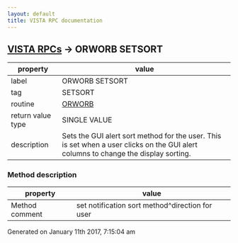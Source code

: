 ```yaml
---
layout: default
title: VISTA RPC documentation
---
```




## [VISTA RPCs](TableOfContent.md) &#8594; ORWORB SETSORT 

 property | value 
--- | --- 
 label | ORWORB SETSORT
 tag | SETSORT
 routine | [ORWORB](http://code.osehra.org/dox/Routine_ORWORB_source.html)
 return value type | SINGLE VALUE
 description | Sets the GUI alert sort method for the user.  This is set when a user clicks on the GUI alert columns to change the display sorting.


### Method description

 property | value 
--- | --- 
 Method comment | set notification sort method^direction for user




 Generated on January 11th 2017, 7:15:04 am